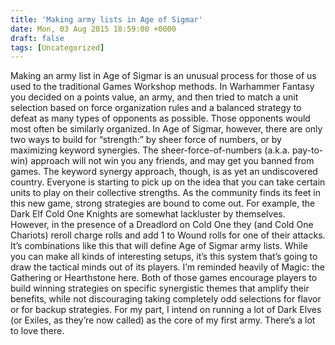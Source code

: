 ```yaml
---
title: 'Making army lists in Age of Sigmar'
date: Mon, 03 Aug 2015 18:59:00 +0000
draft: false
tags: [Uncategorized]
---
```


Making an army list in Age of Sigmar is an unusual process for those of us used to the traditional Games Workshop methods. In Warhammer Fantasy you decided on a points value, an army, and then tried to match a unit selection based on force organization rules and a balanced strategy to defeat as many types of opponents as possible. Those opponents would most often be similarly organized. In Age of Sigmar, however, there are only two ways to build for “strength:” by sheer force of numbers, or by maximizing keyword synergies. The sheer-force-of-numbers (a.k.a. pay-to-win) approach will not win you any friends, and may get you banned from games. The keyword synergy approach, though, is as yet an undiscovered country. Everyone is starting to pick up on the idea that you can take certain units to play on their collective strengths. As the community finds its feet in this new game, strong strategies are bound to come out. For example, the Dark Elf Cold One Knights are somewhat lackluster by themselves. However, in the presence of a Dreadlord on Cold One they (and Cold One Chariots) reroll charge rolls and add 1 to Wound rolls for one of their attacks. It’s combinations like this that will define Age of Sigmar army lists. While you can make all kinds of interesting setups, it’s this system that’s going to draw the tactical minds out of its players. I’m reminded heavily of Magic: the Gathering or Hearthstone here. Both of those games encourage players to build winning strategies on specific synergistic themes that amplify their benefits, while not discouraging taking completely odd selections for flavor or for backup strategies. For my part, I intend on running a lot of Dark Elves (or Exiles, as they’re now called) as the core of my first army. There’s a lot to love there.
